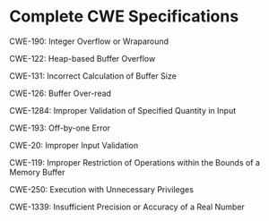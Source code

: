 

# Complete CWE Specifications

CWE-190: Integer Overflow or Wraparound

CWE-122: Heap-based Buffer Overflow

CWE-131: Incorrect Calculation of Buffer Size

CWE-126: Buffer Over-read

CWE-1284: Improper Validation of Specified Quantity in Input

CWE-193: Off-by-one Error

CWE-20: Improper Input Validation

CWE-119: Improper Restriction of Operations within the Bounds of a Memory Buffer

CWE-250: Execution with Unnecessary Privileges

CWE-1339: Insufficient Precision or Accuracy of a Real Number